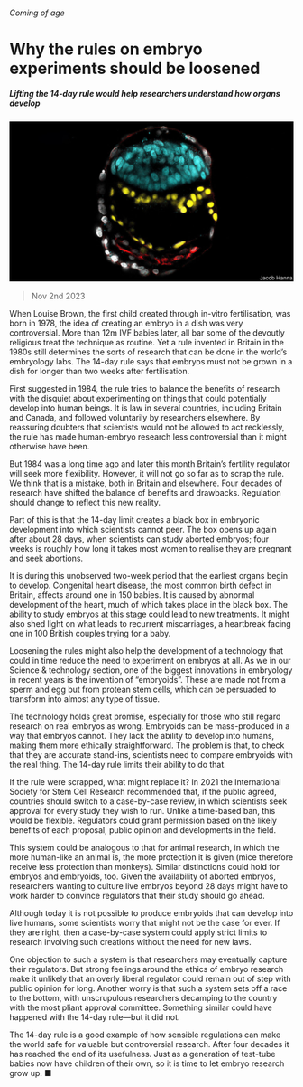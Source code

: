 ###### Coming of age

# Why the rules on embryo experiments should be loosened 

##### Lifting the 14-day rule would help researchers understand how organs develop 

![image](images/20231104_LDP002.jpg) 

> Nov 2nd 2023 

When Louise Brown, the first child created through in-vitro fertilisation, was born in 1978, the idea of creating an embryo in a dish was very controversial. More than 12m IVF babies later, all bar some of the devoutly religious treat the technique as routine. Yet a rule invented in Britain in the 1980s still determines the sorts of research that can be done in the world’s embryology labs. The 14-day rule says that embryos must not be grown in a dish for longer than two weeks after fertilisation. 

First suggested in 1984, the rule tries to balance the benefits of research with the disquiet about experimenting on things that could potentially develop into human beings. It is law in several countries, including Britain and Canada, and followed voluntarily by researchers elsewhere. By reassuring doubters that scientists would not be allowed to act recklessly, the rule has made human-embryo research less controversial than it might otherwise have been.

But 1984 was a long time ago and later this month Britain’s fertility regulator will seek more flexibility. However, it will not go so far as to scrap the rule. We think that is a mistake, both in Britain and elsewhere. Four decades of research have shifted the balance of benefits and drawbacks. Regulation should change to reflect this new reality. 

Part of this is that the 14-day limit creates a black box in embryonic development into which scientists cannot peer. The box opens up again after about 28 days, when scientists can study aborted embryos; four weeks is roughly how long it takes most women to realise they are pregnant and seek abortions.

It is during this unobserved two-week period that the earliest organs begin to develop. Congenital heart disease, the most common birth defect in Britain, affects around one in 150 babies. It is caused by abnormal development of the heart, much of which takes place in the black box. The ability to study embryos at this stage could lead to new treatments. It might also shed light on what leads to recurrent miscarriages, a heartbreak facing one in 100 British couples trying for a baby.

Loosening the rules might also help the development of a technology that could in time reduce the need to experiment on embryos at all. As we  in our Science &amp; technology section, one of the biggest innovations in embryology in recent years is the invention of “embryoids”. These are made not from a sperm and egg but from protean stem cells, which can be persuaded to transform into almost any type of tissue. 

The technology holds great promise, especially for those who still regard research on real embryos as wrong. Embryoids can be mass-produced in a way that embryos cannot. They lack the ability to develop into humans, making them more ethically straightforward. The problem is that, to check that they are accurate stand-ins, scientists need to compare embryoids with the real thing. The 14-day rule limits their ability to do that. 

If the rule were scrapped, what might replace it? In 2021 the International Society for Stem Cell Research recommended that, if the public agreed, countries should switch to a case-by-case review, in which scientists seek approval for every study they wish to run. Unlike a time-based ban, this would be flexible. Regulators could grant permission based on the likely benefits of each proposal, public opinion and developments in the field. 

This system could be analogous to that for animal research, in which the more human-like an animal is, the more protection it is given (mice therefore receive less protection than monkeys). Similar distinctions could hold for embryos and embryoids, too. Given the availability of aborted embryos, researchers wanting to culture live embryos beyond 28 days might have to work harder to convince regulators that their study should go ahead. 

Although today it is not possible to produce embryoids that can develop into live humans, some scientists worry that might not be the case for ever. If they are right, then a case-by-case system could apply strict limits to research involving such creations without the need for new laws. 

One objection to such a system is that researchers may eventually capture their regulators. But strong feelings around the ethics of embryo research make it unlikely that an overly liberal regulator could remain out of step with public opinion for long. Another worry is that such a system sets off a race to the bottom, with unscrupulous researchers decamping to the country with the most pliant approval committee. Something similar could have happened with the 14-day rule—but it did not.

The 14-day rule is a good example of how sensible regulations can make the world safe for valuable but controversial research. After four decades it has reached the end of its usefulness. Just as a generation of test-tube babies now have children of their own, so it is time to let embryo research grow up. ■

